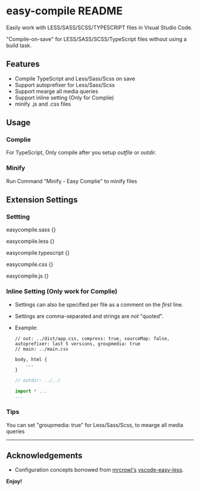 # easy-compile README

Easily work with LESS/SASS/SCSS/TYPESCRIPT files in Visual Studio Code.

"Compile-on-save" for LESS/SASS/SCSS/TypeScript files without using a build task.

## Features

  * Compile TypeScript and Less/Sass/Scss on save
  * Support autoprefixer for Less/Sass/Scss
  * Support mearge all media queries
  * Support inline setting (Only for Complie)
  * minify .js and .css files

## Usage

### Complie
  For TypeScript, Only compile after you setup _outfile_ or _outdir_.

### Minify
  Run Command "Minify - Easy Complie" to minify files

## Extension Settings

### Settting
  easycompile.sass {}

  easycompile.less {}

  easycompile.typescript {}

  easycompile.css {}

  easycompile.js {}

### Inline Setting (Only work for Complie)
  * Settings can also be specified per file as a comment on the _first_ line.
  * Settings are comma-separated and strings are _not_ "quoted".
  * Example:

    ```less
    // out: ../dist/app.css, compress: true, sourceMap: false, autoprefixer: last 5 versions, groupmedia: true
    // main: ../main.css
    
    body, html {
        ...
    }
    ```

    ```typescript
    // outdir: ../../
    
    import * ...
    ...
    ```

  ### Tips
  You can set "groupmedia: true" for Less/Sass/Scss, to mearge all media queries


-----------------------------------------------------------------------------------------------------------

## Acknowledgements
* Configuration concepts borrowed from [mrcrowl's](#https://github.com/mrcrowl) [vscode-easy-less](https://github.com/mrcrowl/vscode-easy-less).

**Enjoy!**
